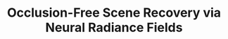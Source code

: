 ---
layout: default
title: 'Occlusion-Free Scene Recovery via Neural Radiance Fields'
authors: <strong>Chengxuan Zhu</strong>, <a href="https://wanrenjie.github.io/">Renjie Wan</a>, <a href="https://ci.idm.pku.edu.cn/">Boxin Shi</a>
publication: In <i>Computer Vision and Pattern Recognition</i>, 2023.
year: 2023.6
# pdf: 
# code: 
official_link: 
---